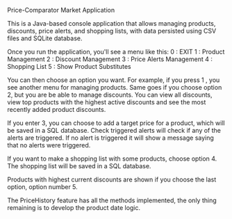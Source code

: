 Price-Comparator Market Application

This is a Java-based console application that allows managing products, discounts, price alerts, 
and shopping lists, with data persisted using CSV files and SQLite database.

Once you run the application, you'll see a menu like this:
0 : EXIT
1 : Product Management
2 : Discount Management
3 : Price Alerts Management
4 : Shopping List
5 : Show Product Substitutes

You can then choose an option you want. For example, if you press 1 , you see another menu for managing
products.
Same goes if you choose option 2, but you are be able to manage discounts. You can view all discounts,
view top products with the highest active discounts and see the most recently added product discounts.

If you enter 3, you can choose to add a target price for a product, which will be saved in a SQL database.
Check triggered alerts will check if any of the alerts are triggered. If no alert is triggered it will show 
a message saying that no alerts were triggered.

If you want to make a shopping list with some products, choose option 4.
The shopping list will be saved in a SQL database. 

Products with highest current discounts are shown if you choose the last option, option number 5.

The PriceHistory feature has all the methods implemented, the only thing remaining is to develop the
product date logic.
